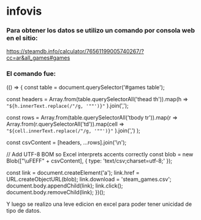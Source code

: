 # infovis

### Para obtener los datos se utilizo un comando por consola web en el sitio:
https://steamdb.info/calculator/76561199005740267/?cc=ar&all_games#games

### El comando fue:
(() => {
  const table = document.querySelector('#games table');

  const headers = Array.from(table.querySelectorAll('thead th')).map(h =>
    `"${h.innerText.replace(/"/g, '""')}"`
  ).join(',');

  const rows = Array.from(table.querySelectorAll('tbody tr')).map(r =>
    Array.from(r.querySelectorAll('td')).map(cell =>
      `"${cell.innerText.replace(/"/g, '""')}"`
    ).join(',')
  );

  const csvContent = [headers, ...rows].join('\n');

  // Add UTF-8 BOM so Excel interprets accents correctly
  const blob = new Blob(["\uFEFF" + csvContent], { type: 'text/csv;charset=utf-8;' });

  const link = document.createElement('a');
  link.href = URL.createObjectURL(blob);
  link.download = 'steam_games.csv';
  document.body.appendChild(link);
  link.click();
  document.body.removeChild(link);
})();

Y luego se realizo una leve edicion en excel para poder tener unicidad de tipo de datos.
